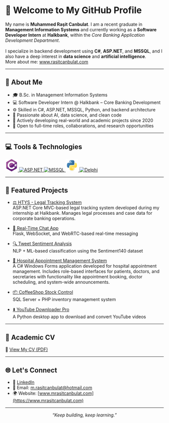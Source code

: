 <h1 align="left">👋 Welcome to My GitHub Profile</h1>

<p align="left">
My name is <strong>Muhammed Raşit Canbulat</strong>. I am a recent graduate in <strong>Management Information Systems</strong> and currently working as a <strong>Software Developer Intern</strong> at <strong>Halkbank</strong>, within the <em>Core Banking Application Development Department</em>.<br><br>
I specialize in backend development using <strong>C#</strong>, <strong>ASP.NET</strong>, and <strong>MSSQL</strong>, and I also have a deep interest in <strong>data science</strong> and <strong>artificial intelligence</strong>.<br>
More about me: <a href="https://www.rasitcanbulat.com">www.rasitcanbulat.com</a>
</p>

---

## 📌 About Me

- 🎓 B.Sc. in Management Information Systems  
- 💻 Software Developer Intern @ Halkbank – Core Banking Development  
- ⚙️ Skilled in C#, ASP.NET, MSSQL, Python, and backend architecture  
- 🧠 Passionate about AI, data science, and clean code  
- 🚀 Actively developing real-world and academic projects since 2020  
- 🤝 Open to full-time roles, collaborations, and research opportunities  

---

## 💻 Tools & Technologies

<p align="left">
  <a href="https://learn.microsoft.com/en-us/dotnet/csharp/" target="_blank">
    <img src="https://raw.githubusercontent.com/devicons/devicon/master/icons/csharp/csharp-original.svg" alt="C#" width="40" height="40"/>
  </a>
  <a href="https://dotnet.microsoft.com/en-us/apps/aspnet" target="_blank">
    <img src="https://cdn.jsdelivr.net/gh/devicons/devicon/icons/dot-net/dot-net-original.svg" alt="ASP.NET" width="40" height="40"/>
  </a>
  <a href="https://www.microsoft.com/en-us/sql-server" target="_blank">
    <img src="https://www.svgrepo.com/show/303229/microsoft-sql-server-logo.svg" alt="MSSQL" width="40" height="40"/>
  </a>
  <a href="https://www.python.org" target="_blank">
    <img src="https://raw.githubusercontent.com/devicons/devicon/master/icons/python/python-original.svg" alt="Python" width="40" height="40"/>
  </a>
  <a href="https://www.embarcadero.com/products/delphi" target="_blank">
    <img src="https://github.com/user-attachments/assets/2dbf6053-6b52-4744-9aa8-55e0245568da" alt="Delphi" width="40" height="40"/>
  </a>
</p>

---

## 🚀 Featured Projects

- [⚖️ HTYS - Legal Tracking System](https://github.com/rasitcanbulat/HTYS)  
  ASP.NET Core MVC-based legal tracking system developed during my internship at Halkbank. Manages legal processes and case data for corporate banking operations.

- [💬 Real-Time Chat App](https://github.com/rasitcanbulat/chatapp)  
  Flask, WebSocket, and WebRTC-based real-time messaging
  
- [🔍 Tweet Sentiment Analysis](https://github.com/rasitcanbulat/tweet-sentiment-analysis)  
  NLP + ML-based classification using the Sentiment140 dataset  

- [🏥 Hospital Appointment Management System](https://github.com/rasitcanbulat/Management_Panel)  
  A C# Windows Forms application developed for hospital appointment management. Includes role-based interfaces for patients, doctors, and secretaries with functionality like appointment booking, doctor scheduling, and system-wide announcements.

- [📦 CoffeeShop Stock Control](https://github.com/rasitcanbulat/CoffeeShop-Stock-Control)  
  SQL Server + PHP inventory management system  

- [⬇️ YouTube Downloader Pro](https://github.com/rasitcanbulat/youtube-downloader-pro)  
  A Python desktop app to download and convert YouTube videos

---

## 📄 Academic CV

📎 [View My CV (PDF)](https://drive.google.com/file/d/1hPTlVS7DCA0Y2h4qungLtN7fzViI_vo3/view)

---

## 🌐 Let's Connect

- 💼 [LinkedIn](https://www.linkedin.com/in/rasitcanbulat)  
- 📧 Email: m.rasitcanbulat@hotmail.com  
- 🌍 Website: [www.mrasitcanbulat.com](https://www.mrasitcanbulat.com)

---

<p align="center"><i>“Keep building, keep learning.”</i></p>
